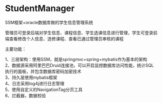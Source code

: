 # StudentManager
SSM框架+oracle数据库做的学生信息管理系统

管理员可登录后端对学生信息、课程信息、学生选课信息进行管理，学生可登录前端查看修改个人信息、选修课程、查看已通过管理员审核的课程

主要功能：

1、三层架构：使用SSM，就是springmvc+spring+mybatis作为基本的架构 <br>
2、数据源采用阿里巴巴Druid连接池，可以开启监控数据库访问性能，统计SQL执行的面板，并包含数据库密码加密技术 <br>
3、持久层使用mybatis框架 <br>
4、日志采用log4j进行日志管理 <br>
5、使用自定义的NavigationTag分页工具 <br>
6、拦截器，数据校验
